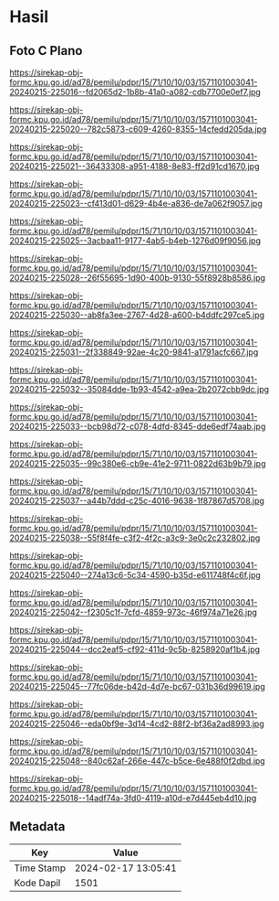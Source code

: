 # Hasil

## Foto C Plano

https://sirekap-obj-formc.kpu.go.id/ad78/pemilu/pdpr/15/71/10/10/03/1571101003041-20240215-225016--fd2065d2-1b8b-41a0-a082-cdb7700e0ef7.jpg

https://sirekap-obj-formc.kpu.go.id/ad78/pemilu/pdpr/15/71/10/10/03/1571101003041-20240215-225020--782c5873-c609-4260-8355-14cfedd205da.jpg

https://sirekap-obj-formc.kpu.go.id/ad78/pemilu/pdpr/15/71/10/10/03/1571101003041-20240215-225021--36433308-a951-4188-8e83-ff2d91cd1670.jpg

https://sirekap-obj-formc.kpu.go.id/ad78/pemilu/pdpr/15/71/10/10/03/1571101003041-20240215-225023--cf413d01-d629-4b4e-a836-de7a062f9057.jpg

https://sirekap-obj-formc.kpu.go.id/ad78/pemilu/pdpr/15/71/10/10/03/1571101003041-20240215-225025--3acbaa11-9177-4ab5-b4eb-1276d09f9056.jpg

https://sirekap-obj-formc.kpu.go.id/ad78/pemilu/pdpr/15/71/10/10/03/1571101003041-20240215-225028--26f55695-1d90-400b-9130-55f8928b8586.jpg

https://sirekap-obj-formc.kpu.go.id/ad78/pemilu/pdpr/15/71/10/10/03/1571101003041-20240215-225030--ab8fa3ee-2767-4d28-a600-b4ddfc297ce5.jpg

https://sirekap-obj-formc.kpu.go.id/ad78/pemilu/pdpr/15/71/10/10/03/1571101003041-20240215-225031--2f338849-92ae-4c20-9841-a1791acfc667.jpg

https://sirekap-obj-formc.kpu.go.id/ad78/pemilu/pdpr/15/71/10/10/03/1571101003041-20240215-225032--35084dde-1b93-4542-a9ea-2b2072cbb9dc.jpg

https://sirekap-obj-formc.kpu.go.id/ad78/pemilu/pdpr/15/71/10/10/03/1571101003041-20240215-225033--bcb98d72-c078-4dfd-8345-dde6edf74aab.jpg

https://sirekap-obj-formc.kpu.go.id/ad78/pemilu/pdpr/15/71/10/10/03/1571101003041-20240215-225035--99c380e6-cb9e-41e2-9711-0822d63b9b79.jpg

https://sirekap-obj-formc.kpu.go.id/ad78/pemilu/pdpr/15/71/10/10/03/1571101003041-20240215-225037--a44b7ddd-c25c-4016-9638-1f87867d5708.jpg

https://sirekap-obj-formc.kpu.go.id/ad78/pemilu/pdpr/15/71/10/10/03/1571101003041-20240215-225038--55f8f4fe-c3f2-4f2c-a3c9-3e0c2c232802.jpg

https://sirekap-obj-formc.kpu.go.id/ad78/pemilu/pdpr/15/71/10/10/03/1571101003041-20240215-225040--274a13c6-5c34-4590-b35d-e611748f4c6f.jpg

https://sirekap-obj-formc.kpu.go.id/ad78/pemilu/pdpr/15/71/10/10/03/1571101003041-20240215-225042--f2305c1f-7cfd-4859-973c-46f974a71e26.jpg

https://sirekap-obj-formc.kpu.go.id/ad78/pemilu/pdpr/15/71/10/10/03/1571101003041-20240215-225044--dcc2eaf5-cf92-411d-9c5b-8258920af1b4.jpg

https://sirekap-obj-formc.kpu.go.id/ad78/pemilu/pdpr/15/71/10/10/03/1571101003041-20240215-225045--77fc06de-b42d-4d7e-bc67-031b36d99619.jpg

https://sirekap-obj-formc.kpu.go.id/ad78/pemilu/pdpr/15/71/10/10/03/1571101003041-20240215-225046--eda0bf9e-3d14-4cd2-88f2-bf36a2ad8993.jpg

https://sirekap-obj-formc.kpu.go.id/ad78/pemilu/pdpr/15/71/10/10/03/1571101003041-20240215-225048--840c62af-266e-447c-b5ce-6e488f0f2dbd.jpg

https://sirekap-obj-formc.kpu.go.id/ad78/pemilu/pdpr/15/71/10/10/03/1571101003041-20240215-225018--14adf74a-3fd0-4119-a10d-e7d445eb4d10.jpg


## Metadata

| Key        | Value               |
| ---------- | ------------------- |
| Time Stamp | 2024-02-17 13:05:41 |
| Kode Dapil | 1501                |



